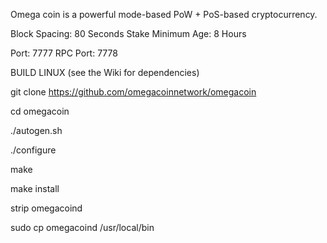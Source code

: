 Omega coin is a powerful mode-based PoW + PoS-based cryptocurrency.

Block Spacing: 80 Seconds Stake Minimum Age: 8 Hours

Port: 7777 RPC Port: 7778


BUILD LINUX (see the Wiki for dependencies)

git clone https://github.com/omegacoinnetwork/omegacoin

cd omegacoin

./autogen.sh

./configure

make

make install

strip omegacoind

sudo cp omegacoind /usr/local/bin
